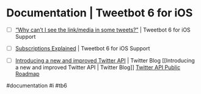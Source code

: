# Documentation | Tweetbot 6 for iOS
- [ ] [“Why can’t I see the link/media in some tweets?”](https://tapbots.com/support/tweetbot6/general/cantseelinks.php) | Tweetbot 6 for iOS Support

- [ ] [Subscriptions Explained](https://tapbots.com/support/tweetbot6/general/sub.php) | Tweetbot 6 for iOS Support

- [ ] [Introducing a new and improved Twitter API](https://blog.twitter.com/developer/en_us/topics/tools/2020/introducing_new_twitter_api.html) | Twitter Blog
[[Introducing a new and improved Twitter API | Twitter Blog]]
[Twitter API Public Roadmap](https://trello.com/b/myf7rKwV/twitter-developer-platform-roadmap)

#documentation #i #tb6